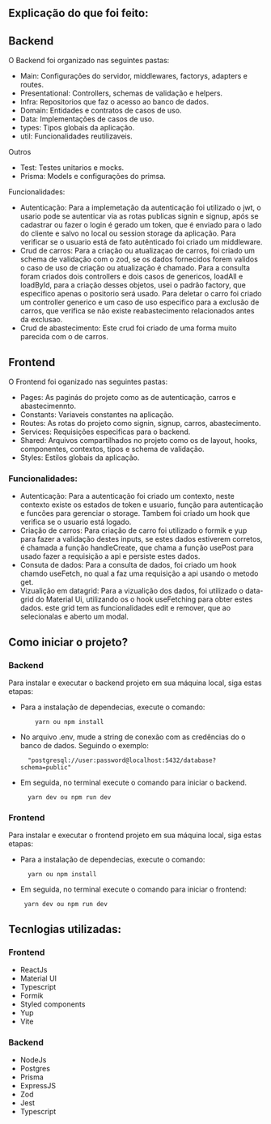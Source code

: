 
## Explicação do que foi feito:
## Backend
O Backend foi organizado nas seguintes pastas:
    
* Main: Configurações do servidor, middlewares, factorys, adapters e routes.
* Presentational: Controllers, schemas de validação e helpers.
* Infra: Repositorios que faz o acesso ao banco de dados.
* Domain: Entidades e contratos de casos de uso.
* Data: Implementações de casos de uso.
* types: Tipos globais da aplicação.
* util: Funcionalidades reutilizaveis.

Outros
* Test: Testes unitarios e mocks.
* Prisma: Models e configurações do primsa.

Funcionalidades:
  
  * Autenticação: Para a implemetação da autenticação foi utilizado o jwt, o usario pode se autenticar via as rotas publicas signin e signup, após se cadastrar ou fazer o login é gerado um token, que é enviado para o lado do cliente e salvo no local ou session storage da aplicação. Para verificar se o usuario está de fato autênticado foi criado um middleware.
 * Crud de carros: Para a criação ou atualizaçao de carros, foi criado um schema de validação com o zod, se os dados fornecidos forem validos o caso de uso de criação ou atualização é chamado. Para a consulta foram criados dois controllers e dois casos de genericos, loadAll e loadById, para a criação desses objetos, usei o padrão factory, que especifico apenas o positorio será usado. Para deletar o carro foi criado um controller generico e um caso de uso especifico para a exclusão de carros, que verifica se não existe reabastecimento relacionados antes da exclusao.
* Crud de abastecimento: Este crud foi criado de uma forma muito parecida com o de carros.

## Frontend

O Frontend foi oganizado nas seguintes pastas:

* Pages: As paginás do projeto como  as de autenticação, carros e abastecimennto.
* Constants: Variaveis constantes na aplicação.
* Routes: As rotas do projeto como signin, signup, carros, abastecimento.
* Services: Requisições especificas para o backend.
* Shared: Arquivos compartilhados no projeto como os de layout, hooks, componentes, contextos, tipos e schema de validação.
* Styles: Estilos globais da aplicação.

### Funcionalidades: 
* Autenticação: Para a autenticação foi criado um contexto, neste contexto existe os estados de token e usuario, função para autenticação e funcões para gerenciar o storage. Tambem foi criado um hook que verifica se o usuario está logado.
* Criação de carros: Para criação de carro foi utilizado o formik e yup para fazer a validação destes inputs, se estes dados estiverem corretos, é chamada a função handleCreate, que chama a função usePost para usado fazer a requisição a api e persiste estes dados.
* Consuta de dados: Para a consulta de dados, foi criado um hook chamdo useFetch, no qual a faz uma requisição a api usando o metodo get.
* Vizualição em datagrid: Para a vizualição dos dados, foi utilizado o data-grid do Material Ui, utilizando os o hook useFetching para obter estes dados. este grid tem as funcionalidades edit e remover, que ao selecionalas e aberto um modal.

## Como iniciar o projeto?

### Backend
Para instalar e executar o backend projeto em sua máquina local, siga estas etapas: 

 * Para a instalação de dependecias, execute o comando:

           yarn ou npm install

 * No arquivo .env, mude a string de conexão com as credências do o banco de dados. Seguindo o exemplo: 

         "postgresql://user:password@localhost:5432/database?schema=public"

* Em seguida, no terminal execute o comando para iniciar o backend.

        yarn dev ou npm run dev


### Frontend

Para instalar e executar o frontend projeto em sua máquina local, siga estas etapas:

* Para a instalação de dependecias, execute o comando: 

        yarn ou npm install   
    
 * Em seguida, no terminal execute o comando para iniciar o frontend:

        yarn dev ou npm run dev

   

## Tecnlogias utilizadas: 

### Frontend
   *  ReactJs
   *  Material UI
   *  Typescript
   *  Formik
   *  Styled components
   *  Yup
   *  Vite

### Backend
   *  NodeJs
   *  Postgres
   *  Prisma
   *  ExpressJS
   *  Zod
   *  Jest
   *  Typescript